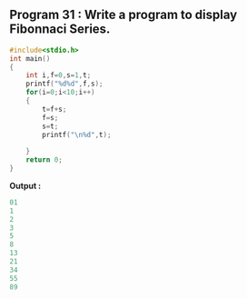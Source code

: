 ## Program 31 : Write a program to display Fibonnaci Series.
```C
#include<stdio.h>
int main()
{
	int i,f=0,s=1,t;
	printf("%d%d",f,s);
	for(i=0;i<10;i++)
	{
		t=f+s;
		f=s;
		s=t;
		printf("\n%d",t);
		
	}
	return 0;
}
```
**Output :**
```C
01
1
2
3
5
8
13
21
34
55
89
	
	
		
	
